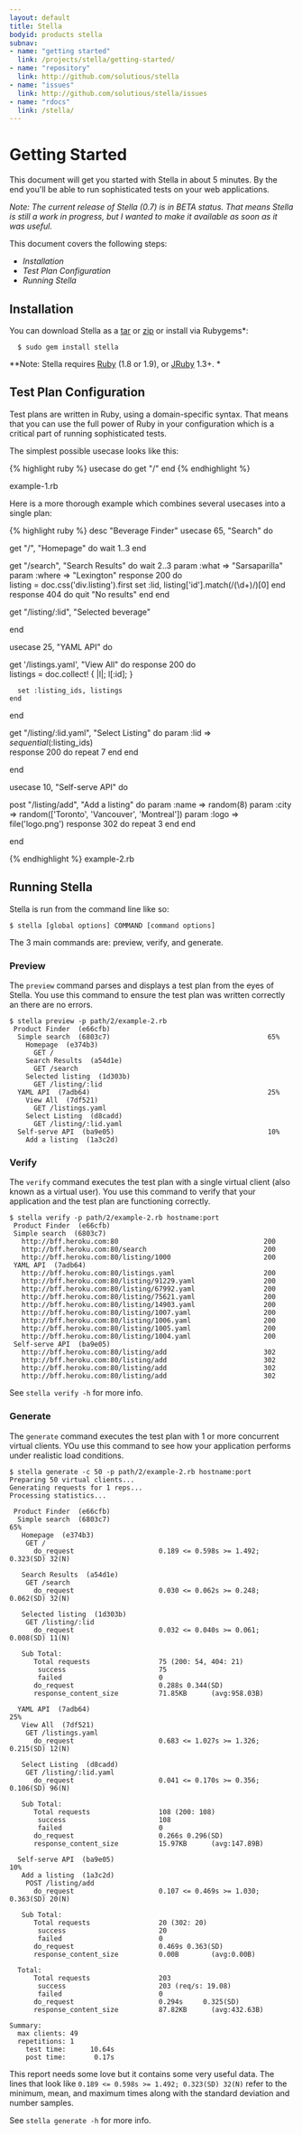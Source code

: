 ```yaml
---
layout: default
title: Stella
bodyid: products stella
subnav:
- name: "getting started"
  link: /projects/stella/getting-started/
- name: "repository"
  link: http://github.com/solutious/stella
- name: "issues"
  link: http://github.com/solutious/stella/issues
- name: "rdocs"
  link: /stella/
---
```


# Getting Started 

This document will get you started with Stella in about 5 minutes. By the end you'll be able to run sophisticated tests on your web applications. 

*Note: The current release of Stella (0.7) is in BETA status. That means Stella is still a work in progress, but I wanted to make it available as soon as it was useful.*

This document covers the following steps:

* _Installation_
* _Test Plan Configuration_
* _Running Stella_


## Installation ##

You can download Stella as a <a href="http://github.com/solutious/stella/tarball/latest">tar</a> or <a href="http://github.com/solutious/stella/zipball/latest">zip</a> or install via Rubygems\*:

<pre><code>  $ sudo gem install stella</code></pre>
  
*\*Note: Stella requires [Ruby](http://www.ruby-lang.org/en/downloads/) (1.8 or 1.9), or [JRuby](http://jruby.org/download) 1.3+. *


## Test Plan Configuration ##

Test plans are written in Ruby, using a domain-specific syntax. That means that you can use the full power of Ruby in your configuration which is a critical part of running sophisticated tests. 

The simplest possible usecase looks like this:

{% highlight ruby %}
usecase do
  get "/"
end
{% endhighlight %}

<span class="graphicSubtext">example-1.rb</span>

Here is a more thorough example which combines several usecases into a single plan:

{% highlight ruby %}
desc "Beverage Finder"
usecase 65, "Search" do
  
  get "/", "Homepage" do
    wait 1..3
  end
  
  get "/search", "Search Results" do
    wait 2..3
    param :what  => "Sarsaparilla"
    param :where => "Lexington"
    response 200 do      
      listing = doc.css('div.listing').first
      set :lid, listing['id'].match(/(\d+)/)[0]
    end
    response 404 do 
      quit "No results"
    end
  end
  
  get "/listing/:lid", "Selected beverage"
         
end

usecase 25, "YAML API" do
  
  get '/listings.yaml', "View All" do
    response 200 do    
      listings = doc.collect! { |l|; l[:id]; }
      
      set :listing_ids, listings
    end
  end

  get "/listing/:lid.yaml", "Select Listing" do
    param :lid => *sequential*(:listing_ids)    
    response 200 do
      repeat 7
    end
  end
  
end

usecase 10, "Self-serve API" do

  post "/listing/add", "Add a listing" do
    param :name => random(8)
    param :city => random(['Toronto', 'Vancouver', 'Montreal'])
    param :logo => file('logo.png')
    response 302 do
      repeat 3
    end
  end
  
end

{% endhighlight %}
<span class="graphicSubtext">example-2.rb</span>

## Running Stella ##

Stella is run from the command line like so:

    $ stella [global options] COMMAND [command options]

The 3 main commands are: preview, verify, and generate.

### Preview ###

The `preview` command parses and displays a test plan from the eyes of Stella. You use this command to ensure the test plan was written correctly an there are no errors. 

    $ stella preview -p path/2/example-2.rb
     Product Finder  (e66cfb)                                            
      Simple search  (6803c7)                                       65% 
        Homepage  (e374b3)                                            
          GET /
        Search Results  (a54d1e)                                      
          GET /search
        Selected listing  (1d303b)                                    
          GET /listing/:lid
      YAML API  (7adb64)                                            25% 
        View All  (7df521)                                            
          GET /listings.yaml
        Select Listing  (d8cadd)                                      
          GET /listing/:lid.yaml
      Self-serve API  (ba9e05)                                      10% 
        Add a listing  (1a3c2d)                                       


### Verify ###

The `verify` command executes the test plan with a single virtual client (also known as a virtual user). You use this command to verify that your application and the test plan are functioning correctly. 

    $ stella verify -p path/2/example-2.rb hostname:port
     Product Finder  (e66cfb)                                           
     Simple search  (6803c7)                                           
       http://bff.heroku.com:80                                    200
       http://bff.heroku.com:80/search                             200
       http://bff.heroku.com:80/listing/1000                       200
     YAML API  (7adb64)                                                
       http://bff.heroku.com:80/listings.yaml                      200
       http://bff.heroku.com:80/listing/91229.yaml                 200
       http://bff.heroku.com:80/listing/67992.yaml                 200
       http://bff.heroku.com:80/listing/75621.yaml                 200
       http://bff.heroku.com:80/listing/14903.yaml                 200
       http://bff.heroku.com:80/listing/1007.yaml                  200
       http://bff.heroku.com:80/listing/1006.yaml                  200
       http://bff.heroku.com:80/listing/1005.yaml                  200
       http://bff.heroku.com:80/listing/1004.yaml                  200
     Self-serve API  (ba9e05)                                          
       http://bff.heroku.com:80/listing/add                        302
       http://bff.heroku.com:80/listing/add                        302
       http://bff.heroku.com:80/listing/add                        302
       http://bff.heroku.com:80/listing/add                        302
    

See `stella verify -h` for more info.

### Generate ###

The `generate` command executes the test plan with 1 or more concurrent virtual clients. YOu use this command to see how your application performs under realistic load conditions. 

    $ stella generate -c 50 -p path/2/example-2.rb hostname:port
    Preparing 50 virtual clients...
    Generating requests for 1 reps...
    Processing statistics...
    
     Product Finder  (e66cfb)                                                  
      Simple search  (6803c7)                                               65% 
       Homepage  (e374b3)                                                       
        GET /
          do_request                     0.189 <= 0.598s >= 1.492; 0.323(SD) 32(N)
    
       Search Results  (a54d1e)                                                 
        GET /search
          do_request                     0.030 <= 0.062s >= 0.248; 0.062(SD) 32(N)
    
       Selected listing  (1d303b)                                               
        GET /listing/:lid
          do_request                     0.032 <= 0.040s >= 0.061; 0.008(SD) 11(N)
    
       Sub Total:
          Total requests                 75 (200: 54, 404: 21)
           success                       75
           failed                        0
          do_request                     0.288s 0.344(SD)
          response_content_size          71.85KB      (avg:958.03B)
    
      YAML API  (7adb64)                                                    25% 
       View All  (7df521)                                                       
        GET /listings.yaml
          do_request                     0.683 <= 1.027s >= 1.326; 0.215(SD) 12(N)
    
       Select Listing  (d8cadd)                                                 
        GET /listing/:lid.yaml
          do_request                     0.041 <= 0.170s >= 0.356; 0.106(SD) 96(N)
    
       Sub Total:
          Total requests                 108 (200: 108)
           success                       108
           failed                        0
          do_request                     0.266s 0.296(SD)
          response_content_size          15.97KB      (avg:147.89B)
    
      Self-serve API  (ba9e05)                                              10% 
       Add a listing  (1a3c2d)                                                  
        POST /listing/add
          do_request                     0.107 <= 0.469s >= 1.030; 0.363(SD) 20(N)
    
       Sub Total:
          Total requests                 20 (302: 20)
           success                       20
           failed                        0
          do_request                     0.469s 0.363(SD)
          response_content_size          0.00B        (avg:0.00B)
    
      Total:                                                             
          Total requests                 203
           success                       203 (req/s: 19.08)
           failed                        0
          do_request                     0.294s     0.325(SD)
          response_content_size          87.82KB      (avg:432.63B)
    
    Summary: 
      max clients: 49
      repetitions: 1
        test time:      10.64s
        post time:       0.17s
    

This report needs some love but it contains some very useful data. The lines that look like `0.189 <= 0.598s >= 1.492; 0.323(SD) 32(N)` refer to the minimum, mean, and maximum times along with the standard deviation and number samples. 

See `stella generate -h` for more info.

